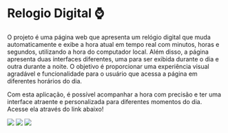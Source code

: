 # Relogio Digital ⌚
O projeto é uma página web que apresenta um relógio digital que muda automaticamente e exibe a hora atual em tempo real com minutos, horas e segundos, utilizando a hora do computador local. Além disso, a página apresenta duas interfaces diferentes, uma para ser exibida durante o dia e outra durante a noite. O objetivo é proporcionar uma experiência visual agradável e funcionalidade para o usuário que acessa a página em diferentes horários do dia. 

Com esta aplicação, é possível acompanhar a hora com precisão e ter uma interface atraente e personalizada para diferentes momentos do dia. Acesse ela através do link abaixo! 

<a href="https://github.com/GabrielVictorDEV">
  
<div> 
  <a href="https://www.instagram.com/gv2074300/" target="_blank"><img src="https://img.shields.io/badge/-Instagram-%23E4405F?style=for-the-badge&logo=instagram&logoColor=white" target="_blank"></a>
 <a href="https://twitter.com/GabrielVictorDV" target="_blank"><img src="https://img.shields.io/badge/Twitter-1DA1F2?style=for-the-badge&logo=twitter&logoColor=white" target="_blank"></a> 
  <a href="https://www.linkedin.com/in/gabriel-victor-0a5489209/" target="_blank"><img src="https://img.shields.io/badge/-LinkedIn-%230077B5?style=for-the-badge&logo=linkedin&logoColor=white" target="_blank"></a>  
</div>
